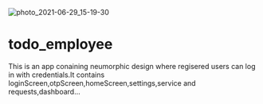 ![photo_2021-06-29_15-19-30](https://user-images.githubusercontent.com/62958353/123777254-a3176400-d8ed-11eb-9bf6-ccd07b3173e9.jpg)
# todo_employee

This is an app conaining neumorphic design where regisered users can log in with credentials.It contains loginScreen,otpScreen,homeScreen,settings,service and requests,dashboard... 
